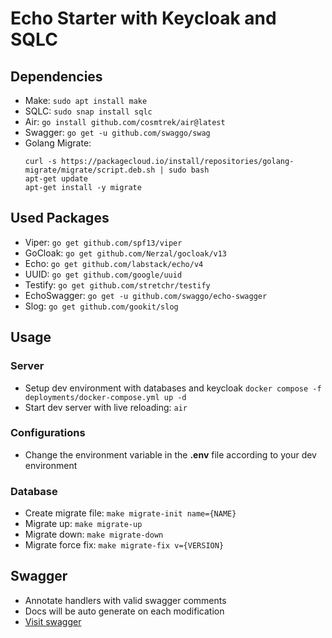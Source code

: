 # Echo Starter with Keycloak and SQLC

## Dependencies
- Make: `sudo apt install make`
- SQLC: `sudo snap install sqlc`
- Air: `go install github.com/cosmtrek/air@latest`
- Swagger: `go get -u github.com/swaggo/swag`
- Golang Migrate:  
  ```
  curl -s https://packagecloud.io/install/repositories/golang-migrate/migrate/script.deb.sh | sudo bash
  apt-get update
  apt-get install -y migrate
  ```

## Used Packages
- Viper: `go get github.com/spf13/viper`
- GoCloak: `go get github.com/Nerzal/gocloak/v13`
- Echo: `go get github.com/labstack/echo/v4`
- UUID: `go get github.com/google/uuid`
- Testify: `go get github.com/stretchr/testify`
- EchoSwagger: `go get -u github.com/swaggo/echo-swagger`
- Slog: `go get github.com/gookit/slog`

## Usage
### Server
- Setup dev environment with databases and keycloak
  ```docker compose -f deployments/docker-compose.yml up -d```
- Start dev server with live reloading: `air`

### Configurations
- Change the environment variable in the __.env__ file according to your dev environment

### Database
- Create migrate file: `make migrate-init name={NAME}`
- Migrate up: `make migrate-up`
- Migrate down: `make migrate-down`
- Migrate force fix: `make migrate-fix v={VERSION}`

## Swagger
- Annotate handlers with valid swagger comments
- Docs will be auto generate on each modification
- [Visit swagger](http://localhost:8000/swagger/index.html)